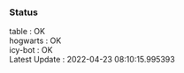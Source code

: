 ### Status


table : OK  
hogwarts : OK  
icy-bot : OK  
Latest Update : 2022-04-23 08:10:15.995393
